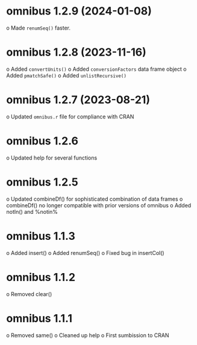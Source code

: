 omnibus 1.2.9 (2024-01-08)
===========
o Made `renumSeq()` faster.

omnibus 1.2.8 (2023-11-16)
===========
o Added `convertUnits()`
o Added `conversionFactors` data frame object
o Added `pmatchSafe()`
o Added `unlistRecursive()`

omnibus 1.2.7 (2023-08-21)
===========
o Updated `omnibus.r` file for compliance with CRAN

omnibus 1.2.6
===========
o Updated help for several functions

omnibus 1.2.5
===========
o Updated combineDf() for sophisticated combination of data frames
o combineDf() no longer compatible with prior versions of omnibus
o Added notIn() and %notin%

omnibus 1.1.3
===========
o Added insert()
o Added renumSeq()
o Fixed bug in insertCol()

omnibus 1.1.2
===========
o Removed clear()

omnibus 1.1.1
===========
o Removed same()
o Cleaned up help
o First sumbission to CRAN
